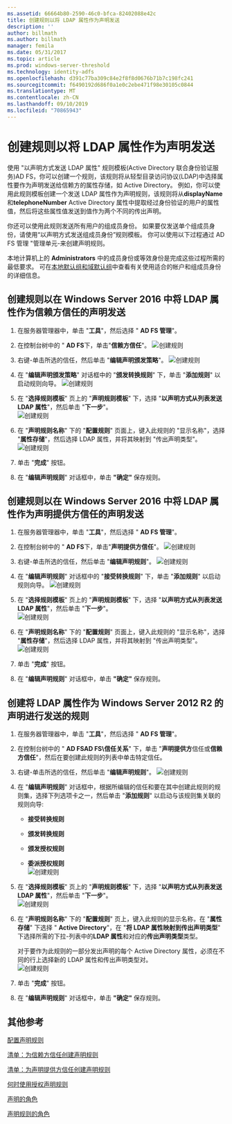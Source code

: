 ```yaml
---
ms.assetid: 66664b80-2590-46c0-bfca-82402088e42c
title: 创建规则以将 LDAP 属性作为声明发送
description: ''
author: billmath
ms.author: billmath
manager: femila
ms.date: 05/31/2017
ms.topic: article
ms.prod: windows-server-threshold
ms.technology: identity-adfs
ms.openlocfilehash: d391c77ba309c84e2f8f8d0676b71b7c198fc241
ms.sourcegitcommit: f6490192d686f0a1e0c2ebe471f98e30105c0844
ms.translationtype: MT
ms.contentlocale: zh-CN
ms.lasthandoff: 09/10/2019
ms.locfileid: "70865943"
---
```

# <a name="create-a-rule-to-send-ldap-attributes-as-claims"></a>创建规则以将 LDAP 属性作为声明发送


使用 "以声明方式发送 LDAP 属性" 规则模板\(Active Directory 联合身份验证服务\)AD FS，你可以创建一个规则，该规则将从轻型目录访问协议\(LDAP\)中选择属性要作为声明发送给信赖方的属性存储，如 Active Directory。 例如，你可以使用此规则模板创建一个发送 LDAP 属性作为声明规则，该规则将从**displayName**和**telephoneNumber** Active Directory 属性中提取经过身份验证的用户的属性值，然后将这些属性值发送到值作为两个不同的传出声明。  
  
你还可以使用此规则发送所有用户的组成员身份。 如果要仅发送单个组成员身份，请使用“以声明方式发送组成员身份”规则模板。 你可以使用以下过程通过 AD FS 管理 "管理单元\-来创建声明规则。  
  
本地计算机上的 **Administrators** 中的成员身份或等效身份是完成这些过程所需的最低要求。  可在[本地默认组和域默认组](https://go.microsoft.com/fwlink/?LinkId=83477)中查看有关使用适合的帐户和组成员身份的详细信息。  

## <a name="to-create-a-rule-to-send-ldap-attributes-as-claims-for-a-relying-party-trust-in-windows-server-2016"></a>创建规则以在 Windows Server 2016 中将 LDAP 属性作为信赖方信任的声明发送 

1.  在服务器管理器中，单击 "**工具**"，然后选择 " **AD FS 管理**"。  
  
2.  在控制台树中的 " **AD FS**下，单击"**信赖方信任**"。 
![创建规则](media/Create-a-Rule-to-Pass-Through-or-Filter-an-Incoming-Claim/claimrule9.PNG)  
  
3.  右键\-单击所选的信任，然后单击 "**编辑声明颁发策略**"。
![创建规则](media/Create-a-Rule-to-Pass-Through-or-Filter-an-Incoming-Claim/claimrule10.PNG)   
  
4.  在 "**编辑声明颁发策略**" 对话框中的 "**颁发转换规则**" 下，单击 "**添加规则**" 以启动规则向导。 
![创建规则](media/Create-a-Rule-to-Pass-Through-or-Filter-an-Incoming-Claim/claimrule11.PNG)    

5.  在 "**选择规则模板**" 页上的 "**声明规则模板**" 下，选择 "**以声明方式从列表发送 LDAP 属性**"，然后单击 "**下一步**"。  
![创建规则](media/Create-a-Rule-to-Send-LDAP-Attributes-as-Claims/ldap1.PNG)    

6.  在 "**声明规则名称**" 下的 "**配置规则**" 页面上，键入此规则的 "显示名称"，选择 "**属性存储**"，然后选择 LDAP 属性，并将其映射到 "传出声明类型"。 
![创建规则](media/Create-a-Rule-to-Send-LDAP-Attributes-as-Claims/ldap2.PNG)    

7.  单击 "**完成**" 按钮。  
  
8.  在 "**编辑声明规则**" 对话框中，单击 **"确定"** 保存规则。
  
## <a name="to-create-a-rule-to-send-ldap-attributes-as-claims-for-a-claims-provider-trust-in-windows-server-2016"></a>创建规则以在 Windows Server 2016 中将 LDAP 属性作为声明提供方信任的声明发送 
  
1.  在服务器管理器中，单击 "**工具**"，然后选择 " **AD FS 管理**"。  
  
2.  在控制台树中的 " **AD FS**下，单击"**声明提供方信任**"。 
![创建规则](media/Create-a-Rule-to-Pass-Through-or-Filter-an-Incoming-Claim/claimrule1.PNG)  
  
3.  右键\-单击所选的信任，然后单击 "**编辑声明规则**"。
![创建规则](media/Create-a-Rule-to-Pass-Through-or-Filter-an-Incoming-Claim/claimrule2.PNG)   
  
4.  在 "**编辑声明规则**" 对话框中的 "**接受转换规则**" 下，单击 "**添加规则**" 以启动规则向导。
![创建规则](media/Create-a-Rule-to-Pass-Through-or-Filter-an-Incoming-Claim/claimrule3.PNG)    

5.  在 "**选择规则模板**" 页上的 "**声明规则模板**" 下，选择 "**以声明方式从列表发送 LDAP 属性**"，然后单击 "**下一步**"。  
![创建规则](media/Create-a-Rule-to-Send-LDAP-Attributes-as-Claims/ldap1.PNG)       

6.  在 "**声明规则名称**" 下的 "**配置规则**" 页面上，键入此规则的 "显示名称"，选择 "**属性存储**"，然后选择 LDAP 属性，并将其映射到 "传出声明类型"。 
![创建规则](media/Create-a-Rule-to-Send-LDAP-Attributes-as-Claims/ldap2.PNG)      

7.  单击 "**完成**" 按钮。  
  
8.  在 "**编辑声明规则**" 对话框中，单击 **"确定"** 保存规则。  

 
  
## <a name="to-create-a-rule-to-send-ldap-attributes-as-claims-for-windows-server-2012-r2"></a>创建将 LDAP 属性作为 Windows Server 2012 R2 的声明进行发送的规则  
  
1.  在服务器管理器中，单击 "**工具**"，然后选择 " **AD FS 管理**"。  
  
2.  在控制台树中的 " **AD FSAD FS\\信任关系**" 下，单击 "**声明提供方**信任或**信赖方信任**"，然后在要创建此规则的列表中单击特定信任。  
  
3.  右键\-单击所选的信任，然后单击 "**编辑声明规则**"。
![创建规则](media/Create-a-Rule-to-Pass-Through-or-Filter-an-Incoming-Claim/claimrule6.PNG)  
  
4.  在 "**编辑声明规则**" 对话框中，根据所编辑的信任和要在其中创建此规则的规则集，选择下列选项卡之一，然后单击 "**添加规则**" 以启动与该规则集关联的规则向导:  
  
    -   **接受转换规则**  
  
    -   **颁发转换规则**  
  
    -   **颁发授权规则**  
  
    -   **委派授权规则**  
![创建规则](media/Create-a-Rule-to-Permit-All-Users/permitall5.PNG) 
  
5.  在 "**选择规则模板**" 页上的 "**声明规则模板**" 下，选择 "**以声明方式从列表发送 LDAP 属性**"，然后单击 "**下一步**"。  
![创建规则](media/Create-a-Rule-to-Send-LDAP-Attributes-as-Claims/ldap3.PNG)  
  
6.  在 "**声明规则名称**" 下的 "**配置规则**" 页上，键入此规则的显示名称，在 "**属性存储**" 下选择 " **Active Directory**"，在 "**将 LDAP 属性映射到传出声明类型**" 下选择所需的下拉\-列表中的**LDAP 属性**和对应的**传出声明类型**类型。  
  
    对于要作为此规则的一部分发出声明的每个 Active Directory 属性，必须在不同的行上选择新的 LDAP 属性和传出声明类型对。  
![创建规则](media/Create-a-Rule-to-Send-LDAP-Attributes-as-Claims/ldap4.PNG)    
7.  单击 "**完成**" 按钮。  
  
8.  在 "**编辑声明规则**" 对话框中，单击 **"确定"** 保存规则。  

## <a name="additional-references"></a>其他参考 
[配置声明规则](Configure-Claim-Rules.md)  
 
[清单：为信赖方信任创建声明规则](https://technet.microsoft.com/library/ee913578.aspx)  

[清单：为声明提供方信任创建声明规则](https://technet.microsoft.com/library/ee913564.aspx)  
  
[何时使用授权声明规则](../../ad-fs/technical-reference/When-to-Use-an-Authorization-Claim-Rule.md)  

[声明的角色](../../ad-fs/technical-reference/The-Role-of-Claims.md)  
  
[声明规则的角色](../../ad-fs/technical-reference/The-Role-of-Claim-Rules.md)  
